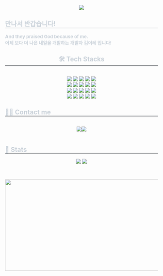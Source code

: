 <div align= "center">
    <img src="https://capsule-render.vercel.app/api?type=waving&color=ffedab&height=240&text=Nice%20to%20Meet%20you!&animation=blink&fontColor=75070c&fontSize=70" />
    </div>
    <div style="text-align: left;"> 
    <h2 style="border-bottom: 1px solid #21262d; color: #c9d1d9;"> 만나서 반갑습니다! </h2>  
    <div style="font-weight: 700; font-size: 15px; text-align: left; color: #c9d1d9;"> And they praised God because of me.</li><br></li>어제 보다 더 나은 내일을 개발하는 개발자 김이레 입니다! </div> 
    </div>
    <div style="text-align: left;">
    <div align= "center">
    <h2 style="border-bottom: 1px solid #21262d; color: #c9d1d9;"> 🛠️ Tech Stacks </h2> <br> 
    <div style="margin: 0 auto; text-align: center;" align= "center"> 
          <img src="https://img.shields.io/badge/Android-3DDC84?style=for-the-badge&logo=Android&logoColor=white">
          <img src="https://img.shields.io/badge/Apache Tomcat-F8DC75?style=for-the-badge&logo=Apache Tomcat&logoColor=white">
          <img src="https://img.shields.io/badge/C-A8B9CC?style=for-the-badge&logo=C&logoColor=white">
          <img src="https://img.shields.io/badge/CSS3-1572B6?style=for-the-badge&logo=CSS3&logoColor=white">
          <img src="https://img.shields.io/badge/Discord-5865F2?style=for-the-badge&logo=Discord&logoColor=white">
          <br/><img src="https://img.shields.io/badge/Figma-F24E1E?style=for-the-badge&logo=Figma&logoColor=white">
          <img src="https://img.shields.io/badge/Flask-000000?style=for-the-badge&logo=Flask&logoColor=white">
          <img src="https://img.shields.io/badge/Git-F05032?style=for-the-badge&logo=Git&logoColor=white">
          <img src="https://img.shields.io/badge/Github-181717?style=for-the-badge&logo=Github&logoColor=white">
          <img src="https://img.shields.io/badge/HTML5-E34F26?style=for-the-badge&logo=HTML5&logoColor=white">
          <br/><img src="https://img.shields.io/badge/jQuery-0769AD?style=for-the-badge&logo=jQuery&logoColor=white">
          <img src="https://img.shields.io/badge/Java-007396?style=for-the-badge&logo=Java&logoColor=white">
          <img src="https://img.shields.io/badge/Javascript-F7DF1E?style=for-the-badge&logo=Javascript&logoColor=white">
          <img src="https://img.shields.io/badge/MySQL-4479A1?style=for-the-badge&logo=MySQL&logoColor=white">
          <img src="https://img.shields.io/badge/Node.js-339933?style=for-the-badge&logo=Node.js&logoColor=white">
          <br/><img src="https://img.shields.io/badge/Prettier-F7B93E?style=for-the-badge&logo=Prettier&logoColor=white">
          <img src="https://img.shields.io/badge/Python-3776AB?style=for-the-badge&logo=Python&logoColor=white">
          <img src="https://img.shields.io/badge/React-61DAFB?style=for-the-badge&logo=React&logoColor=white">
          <img src="https://img.shields.io/badge/Tailwind CSS-06B6D4?style=for-the-badge&logo=Tailwind CSS&logoColor=white">
          <img src="https://img.shields.io/badge/Vue.js-4FC08D?style=for-the-badge&logo=Vue.js&logoColor=white">
          <br/></div>
    </div>
    <div style="text-align: left;">
    <h2 style="border-bottom: 1px solid #21262d; color: #c9d1d9;"> 🧑‍💻 Contact me </h2> <br> 
    <div align= "center"> <a href=https://www.instagram.com/el_.roi773/> <img src="https://img.shields.io/badge/Instagram-E4405F?style=for-the-badge&logo=Instagram&logoColor=white&link=https://www.instagram.com/el_.roi773/"><img src="https://img.shields.io/badge/Velog-20C997?style=for-the-badge&logo=Velog&logoColor=white&link=https://velog.io/@elroi773/posts"> </a>
         <a href=https://velog.io/@elroi773/posts>  </a>
          </div> <br>
    </div>
    <div style="text-align: left;"> 
    <h2 style="border-bottom: 1px solid #21262d; color: #c9d1d9;"> 🏅 Stats </h2> <div align= "center"> <img src="https://github-readme-stats.vercel.app/api?username=elroi773&bg_color=180,fff3c7,00000000&title_color=75070c&text_color=75070c"
         /> <img src="https://github-readme-stats.vercel.app/api/top-langs/?username=elroi773&layout=compact&bg_color=180,fff3c7,00000000&title_color=75070c&text_color=75070c"
           /> </div> 
    </div>
    <br>
    <br>
    <p align="center">
     <a href="https://www.gitanimals.org/en_US?utm_medium=image&utm_source=elroi773&utm_content=farm">
    <img
      src="https://render.gitanimals.org/farms/elroi773"
      width="600"
      height="300"
    />
    </a>
    </p>

    
   
